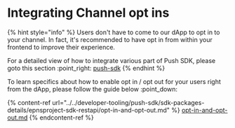 # Integrating Channel opt ins

{% hint style="info" %}
Users don't have to come to our dApp to opt in to your channel. In fact, it's recommended to have opt in from within your frontend to improve their experience.&#x20;

For a detailed view of how to integrate various part of Push SDK, please goto this section :point\_right: [push-sdk](../../developer-tooling/push-sdk/ "mention")
{% endhint %}

To learn specifics about how to enable opt in / opt out for your users right from the dApp, please follow the guide below :point\_down:

{% content-ref url="../../developer-tooling/push-sdk/sdk-packages-details/epnsproject-sdk-restapi/opt-in-and-opt-out.md" %}
[opt-in-and-opt-out.md](../../developer-tooling/push-sdk/sdk-packages-details/epnsproject-sdk-restapi/opt-in-and-opt-out.md)
{% endcontent-ref %}
